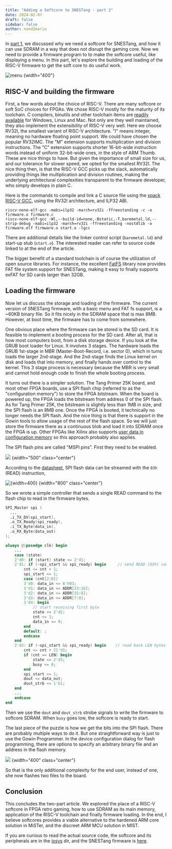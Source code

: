 ```yaml
---
title: "Adding a Softcore to SNESTang - part 2"
date: 2024-02-07
draft: false
sidebar: false
author: nand2mario
---
```


In [part 1](/posts/softcore_for_fpga_gaming), we discussed why we need a softcore for SNESTang, and how it can use SDRAM in a way that does not disrupt the gaming core. Now we need to provide a firmware program to to make the softcore useful, like displaying a menu. In this part, let's explore the building and loading of the RISC-V firmware to get the soft core to do useful work.

<!--more--> 

![menu](menu_dir.jpg)
{width="400"}

## RISC-V and building the firmware

First, a few words about the choice of RISC-V. There are many softcore or soft SoC choices for FPGAs. We chose RISC-V mostly for the maturity of its toolchain. C compilers, binutils and other toolchain items are [readily available](https://xpack.github.io/dev-tools/riscv-none-elf-gcc/) for Windows, Linux and Mac. Not only are they well maintained, they also implement the extensibility of RISC-V very well. Here we choose RV32I, the smallest variant of RISC-V architecture. "I" means integer, meaning no hardware floating point support. We could have chosen the popular RV32IMC. The "M" extension supports multiplication and division instructions. The "C" extension supports shorter 16-bit-wide instruction words instead of uniform 32-bit-wide ones, in the style of ARM Thumb. These are nice things to have. But given the importance of small size for us, and our tolerance for slower speed, we opted for the smallest RV32I. The nice thing then, is that the RISC-V GCC picks up the slack, automatically providing things like multiplication and division routines, making the underlying architectural complexities transparent to the firmware developer, who simply develops in plain C.

Here is the commands to compile and link a C source file using the [xpack RISC-V GCC](https://xpack.github.io/dev-tools/riscv-none-elf-gcc/), using the RV32I architecture, and ILP32 ABI.

```
riscv-none-elf-gcc -mabi=ilp32 -march=rv32i -ffreestanding -c -o firmware.o firmware.c
riscv-none-elf-gcc -Wl,--build-id=none,-Bstatic,-T,baremetal.ld,--strip-debug -mabi=ilp32 -march=rv32i -ffreestanding -nostdlib -o firmware.elf firmware.o start.o -lgcc
```

There are additional details like the linker control script (`baremetal.ld`) and start-up stub (`start.o`). The interested reader can refer to source code linked to at the end of the article.

The bigger benefit of a standard toolchain is of course the utilization of open source libraries. For instance, the excellent [FatFS](http://elm-chan.org/fsw/ff/00index_e.html) library now provides FAT file system support for SNESTang, making it easy to finally supports exFAT for SD cards larger than 32GB.

## Loading the firmware

Now let us discuss the storage and loading of the firmware. The current version of SNESTang firmware, with a basic menu and FAT fs support, is a ~60KB binary file. So it fits nicely in the SDRAM space that is max 8MB. However, at boot time, the firmware has to come from somewhere.

One obvious place where the firmware can be stored is the SD card. It is feasible to implement a booting process for the SD card. After all, that is how most computers boot, from a disk storage device. If you look at the GRUB boot loader for Linux. It involves 3 stages. The hardware loads the GRUB 1st-stage in MBR (Master-Boot-Record, i.e. sector 0), which in turns loads the larger 2nd-stage. And the 2nd-stage finds the Linux kernel on disk and loads that into memory, and finally hands over control to the kernel. This 3 stage process is necessary because the MBR is very small and cannot hold enough code to finish the whole booting process. 

It turns out there is a simpler solution. The Tang Primer 25K board, and most other FPGA boards, use a SPI flash chip (referred to as the "configuration memory") to store the FPGA bitstream. When the board is powered up, the FPGA loads the bitstream from address 0 of the SPI flash. As for Tang Primer 25K, the bitstream is slightly less than 1MB in size, and the SPI flash is an 8MB one. Once the FPGA is booted, it technically no longer needs the SPI flash. And the nice thing is that there is support in the Gowin tools to allow usage of the rest of the flash space. So we will just store the firmware there as a continuous blob and load it into SDRAM once the FPGA is up. Other FPGAs like Xilinx also supports [user data in configuration memory](https://support.xilinx.com/s/question/0D52E00006hpKdoSAE/storing-user-defined-data-in-a-configuration-flash-memory?language=en_US) so this approach probably also applies.

The SPI flash pins are called "MSPI pins". First they need to be enabled.

![](mspi_ports.png)
{width="500" class="center"}

According to the [datasheet](https://www.winbond.com/hq/product/code-storage-flash-memory/serial-nor-flash/?__locale=en&partNo=W25Q64FW), SPI flash data can be streamed with the `03h` (READ) instruction,

![](spi_read.png "{width=400}")
{width="800" class="center"}

So we wrote a simple controller that sends a single READ command to the flash chip to read in the firmware bytes.

```verilog
SPI_Master spi (
  ...
  .i_TX_DV(spi_start), 
  .o_TX_Ready(spi_ready),
  .i_TX_Byte(data_in), 
  .o_RX_Byte(data_out)
);

always @(posedge clk) begin
    ...
    case (state) 
    2'd0: if (start) state <= 2'd1;
    2'd1: if (~spi_start && spi_ready) begin     // send READ (03h) command
        cnt <= cnt + 1;
        spi_start <= 1;
        case (cnt[2:0])
        3'd0: data_in <= 8'h03;
        3'd1: data_in <= ADDR[23:16];
        3'd2: data_in <= ADDR[15:8];
        3'd3: data_in <= ADDR[7:0];
        3'd4: begin
            // start receiving first byte
            state <= 2'd2;
            cnt <= 1;
            data_in <= 0;
        end
        default: ;
        endcase
    end
    2'd2: if (~spi_start && spi_ready) begin    // read back LEN bytes
        cnt <= cnt + 21'd1;
        if (cnt == LEN) begin
            state <= 2'd3;
            busy <= 0;
        end
        spi_start <= 1;
        dout <= data_out;
        dout_strb <= 1'b1;
    end
    ...
    endcase
end
```

Then we use the `dout` and `dout_strb` strobe signals to write the firmware to softcore SDRAM. When `busy` goes low, the softcore is ready to start.

The last piece of the puzzle is how we get the bits into the SPI flash. There are probably multiple ways to do it. But one straightforward way is just to use the Gowin Programmer. In the device configuration dialog for flash programming, there are options to specify an arbitrary binary file and an address in the flash memory. 

![](programmer_firmware.png)
{width="400" class="center"}

So that is the only additional complexity for the end user, instead of one, she now flashes two files to the board.

## Conclusion

This concludes the two-part article. We explored the place of a RISC-V softcore in FPGA retro gaming, how to use SDRAM as its main memory, application of the RISC-V toolchain and finally firmware loading. In the end, I believe softcores provides a viable alternative to the hardened ARM core solution in MiSTer, and the discreet ARM MCU solution in MIST.

If you are curious to read the actual source code, the softcore and its peripherals are in the [iosys](https://github.com/nand2mario/snestang/tree/main/src/iosys) dir, and the SNESTang firmware is [here](https://github.com/nand2mario/snestang/tree/main/firmware).

